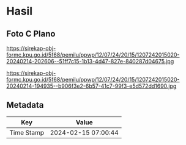 # Hasil

## Foto C Plano

https://sirekap-obj-formc.kpu.go.id/5f68/pemilu/ppwp/12/07/24/20/15/1207242015020-20240214-202606--51ff7c15-1b13-4d47-827e-840287d04675.jpg

https://sirekap-obj-formc.kpu.go.id/5f68/pemilu/ppwp/12/07/24/20/15/1207242015020-20240214-194935--b906f3e2-6b57-41c7-99f3-e5d572dd1690.jpg


## Metadata

| Key        | Value               |
| ---------- | ------------------- |
| Time Stamp | 2024-02-15 07:00:44 |



